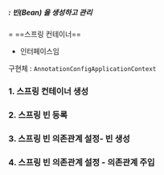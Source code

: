 ##### : 빈(Bean) 을 생성하고 관리 
= ==스프링 컨테이너==

- 인터페이스임

구현체 : `AnnotationConfigApplicationContext`

### 1. 스프링 컨테이너 생성 


### 2. 스프링 빈 등록 


### 3. 스프링 빈 의존관계 설정- 빈 생성


### 4. 스프링 빈 의존관계 설정 - 의존관계 주입

